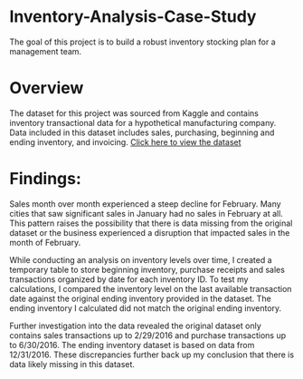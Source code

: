 # Inventory-Analysis-Case-Study

The goal of this project is to build a robust inventory stocking plan for a management team.

# Overview 
The dataset for this project was sourced from Kaggle and contains inventory transactional data for a hypothetical manufacturing company. Data included in this dataset includes sales, purchasing, beginning and ending inventory, and invoicing.
[Click here to view the dataset](https://www.kaggle.com/datasets/bhanupratapbiswas/inventory-analysis-case-study?select=SalesFINAL12312016.csv)

# Findings:
Sales month over month experienced a steep decline for February. Many cities that saw significant sales in January had no sales in February at all. This pattern raises the possibility that there is data missing from the original dataset or the business experienced a disruption that impacted sales in the month of February.

While conducting an analysis on inventory levels over time, I created a temporary table to store beginning inventory, purchase receipts and sales transactions organized by date for each inventory ID. To test my calculations, I compared the inventory level on the last available transaction date against the original ending inventory provided in the dataset. The ending inventory I calculated did not match the original ending inventory. 

Further investigation into the data revealed the original dataset only contains sales transactions up to 2/29/2016 and purchase transactions up to 6/30/2016. The ending inventory dataset is based on data from 12/31/2016. These discrepancies further back up my conclusion that there is data likely missing in this dataset. 

